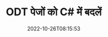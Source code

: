 ---
############################# Static ############################
layout: "auto-gen-merger"
date: 2022-10-26T08:15:53
draft: false
otherformats: otp ott pdf pps ppsx ppt pptx rtf tex vdx vsdm vsdx vssm vssx vstm vstx

############################# Head ############################
head_title: "C# में ODT पेज स्वैप और एक्सचेंज करें"
head_description: "दस्तावेज़ विलय API का उपयोग करके C# में एक ODT फ़ाइल के भीतर दो पृष्ठों की स्थिति बदलें और बदलें।"

############################# Header ############################
title: "ODT पेजों को C# में बदलें"
description: "ODT पेजों को .NET कोड की कुछ पंक्तियों से बदलें।"
bg_image: "https://cms.admin.containerize.com/templates/aspose/App_Themes/V3/images/bg/header1.png"
bg_overlay: false
button:
    enable: true
    icon: "fas fa-arrow-down"
    label: "नि: शुल्क परीक्षण डाउनलोड करें"
    link: "https://downloads.groupdocs.com/merger/net"

############################# SubMenu ############################
submenu:
    enable: true

    left:
        img_alt: "GroupDocs.Merger for .NET"
        image: "https://cms.admin.containerize.com/templates/groupdocs/images/product-logos/90x90-noborder/groupdocs-merger-net.png"
        product: "GroupDocs.Merger"
        platform: ".NET"

    middle:
        button:

            # button loop
            - link: "https://apireference.groupdocs.com/merger/net"
              text: "एपीआई संदर्भ"

            # button loop
            - link: "https://github.com/groupdocs-merger"
              text: "कोड उदाहरण"

            # button loop
            - link: "https://products.groupdocs.app/merger/family"
              text: "लाइव डेमो"

            # button loop
            - link: "https://purchase.groupdocs.com/pricing/merger/net"
              text: "मूल्य निर्धारण"

    right:
        link_download: "https://downloads.groupdocs.com/merger"
        link_learn: "https://docs.groupdocs.com/merger/net"
        link_buy: "https://purchase.groupdocs.com"

############################# About ############################
about:
    enable: true
    title: "GroupDocs.Merger for .NET API के बारे में"
    content: |
        [GroupDocs.Merger for .NET](/hi/merger/net/) PDF, Microsoft Office (Word, Excel, PowerPoint) सहित दस्तावेज़ स्वरूपों की एक विस्तृत श्रृंखला के बीच सुरक्षित रूप से मर्ज और विभाजित करने का एक सरल समाधान प्रदान करता है , OneNote), OpenDocument, HTML, चित्र और कई अन्य .NET अनुप्रयोगों के भीतर। कोड की केवल कुछ पंक्तियों को जोड़कर, कई दस्तावेज़ संचालन करें जैसे कि दस्तावेज़ों के भीतर पृष्ठों के उन्मुखीकरण को स्थानांतरित करना, हटाना, घुमाना, स्वैप करना, निकालना या बदलना। दस्तावेज़ मर्ज करने वाला एपीआई पृष्ठ पर दस्तावेज़ संरचना, स्वरूपण और सामग्री का विश्लेषण करने के लिए छवि के रूप में दस्तावेज़ पृष्ठों का पूर्वावलोकन करने का भी समर्थन करता है।
        
        GroupDocs.Merger API कॉर्पोरेट समाधानों के लिए एक सही विकल्प है जिसके लिए फ़ाइल पेज स्वैपिंग सुविधाओं की आवश्यकता होती है। ये एपीआई .NET Framework, .NET Standard, .NET Core, Mono सहित सभी प्रमुख ऑपरेटिंग सिस्टम और प्लेटफॉर्म पर अच्छी तरह से समर्थित हैं।

############################# Steps ############################
steps:
    enable: true
    title_left: "ODT फ़ाइल पेजों को .NET में बदलें"
    content_left: |
        [GroupDocs.Merger for .NET](/hi/विलय/net/) कुछ आसान चरणों को लागू करके C# डेवलपर्स के लिए ODT फ़ाइल के भीतर पृष्ठों को स्वैप करना आसान बनाता है। .
        
        * एक्सचेंज के लिए पेज नंबर निर्दिष्ट करने के लिए **स्वैपऑप्शन** आरंभ करें।
        * **विलय** का नया उदाहरण बनाएं और स्रोत दस्तावेज़ पथ को कंस्ट्रक्टर पैरामीटर के रूप में पास करें।
        * **स्वैपपेज** पर कॉल करें और **स्वैपऑप्शन** ऑब्जेक्ट पास करें।
        * **सहेजें** पर कॉल करें और परिणामी दस्तावेज़ को सहेजने के लिए फ़ाइल पथ निर्दिष्ट करें।

    title_right: "सिस्टम आवश्यकताएं"
    content_right: |
        GroupDocs.Merger for .NET API सभी प्रमुख प्लेटफॉर्म और ऑपरेटिंग सिस्टम पर समर्थित हैं। नीचे दिए गए कोड को निष्पादित करने से पहले, कृपया सुनिश्चित करें कि आपके सिस्टम पर निम्नलिखित पूर्वापेक्षाएँ स्थापित हैं।

        * ऑपरेटिंग सिस्टम: माइक्रोसॉफ्ट विंडोज, लिनक्स, मैकओएस
        * विकास परिवेश: Visual Studio, Xamarin, MonoDevelop
        * फ़्रेमवर्क: .NET Framework, .NET Standard, .NET Core, Mono
        * [NuGet](https://www.nuget.org/packages/groupdocs.merger) से GroupDocs.Merger for .NET का नवीनतम संस्करण डाउनलोड करें
         
    code: |
     {{% merger/additional-styles %}}
     {{< merger/code-merger title="C# उदाहरण कोड का उपयोग करके ODT फ़ाइल पृष्ठों को स्वैप कैसे करें">}}

        ```csharp    
        // GroupDocs.Merger API का उपयोग करके ODT फ़ाइल पृष्ठों को स्वैप करें
        int pageNumber1 = 6;
        int pageNumber2 = 1;

        // स्वैप के लिए पेज नंबर निर्दिष्ट करने के लिए स्वैपऑप्शन क्लास को इनिशियलाइज़ करें
        SwapOptions swapOptions = new SwapOptions(pageNumber2, pageNumber1);

        // इनपुट ODT दस्तावेज़ के साथ त्वरित विलय
        using (Merger merger = new Merger("input.odt"))
          {
            // SwapPages विधि को कॉल करें और उस पर SwapOptions ऑब्जेक्ट पास करें
            merger.SwapPages(swapOptions);
    
            // सहेजें विधि को कॉल करें और आउटपुट दस्तावेज़ को सहेजने के लिए वांछित फ़ाइल पथ पास करें
            merger.Save("output.odt");
          }
        ```
     {{< /merger/code-merger >}}

############################# Demos ############################
demos:
    enable: true
    title: "लाइव डेमो - स्वैप ODT फाइल पेज ऑनलाइन"
    content: |
       [GroupDocs.Merger Live Demos](https://products.groupdocs.app/splitter/swap-pages/odt) वेबसाइट पर जाकर ODT फ़ाइल पेजों को अभी स्वैप करें।
       लाइव डेमो के निम्नलिखित लाभ हैं।
        
############################# About Formats ############################
about_formats:
    enable: true

############################# More Formats ############################
more_formats:
    enable: true
    title: "अन्य फ़ाइल स्वरूपों के पृष्ठ स्वैप करें"
    content: |
        फ़ाइल स्वरूपों और छवियों के लिए .NET दस्तावेज़ विलय और विभाजित API। नीचे बताए अनुसार कुछ लोकप्रिय फ़ाइल स्वरूपों को स्वैप करें।

############################# Back to top ###############################
back_to_top:
    enable: true
---